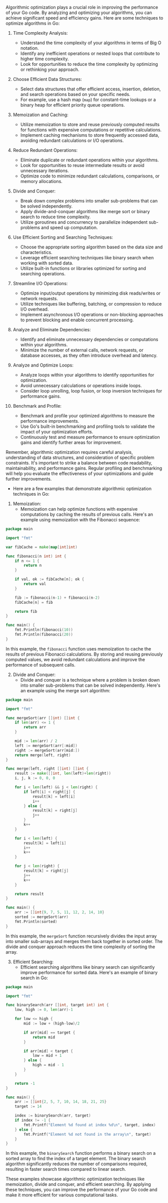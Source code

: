 Algorithmic optimization plays a crucial role in improving the performance of your Go code. By analyzing and optimizing your algorithms, you can achieve significant speed and efficiency gains. Here are some techniques to optimize algorithms in Go:

1. Time Complexity Analysis:
   - Understand the time complexity of your algorithms in terms of Big O notation.
   - Identify any inefficient operations or nested loops that contribute to higher time complexity.
   - Look for opportunities to reduce the time complexity by optimizing or rethinking your approach.

2. Choose Efficient Data Structures:
   - Select data structures that offer efficient access, insertion, deletion, and search operations based on your specific needs.
   - For example, use a hash map (`map`) for constant-time lookups or a binary heap for efficient priority queue operations.

3. Memoization and Caching:
   - Utilize memoization to store and reuse previously computed results for functions with expensive computations or repetitive calculations.
   - Implement caching mechanisms to store frequently accessed data, avoiding redundant calculations or I/O operations.

4. Reduce Redundant Operations:
   - Eliminate duplicate or redundant operations within your algorithms.
   - Look for opportunities to reuse intermediate results or avoid unnecessary iterations.
   - Optimize code to minimize redundant calculations, comparisons, or memory allocations.

5. Divide and Conquer:
   - Break down complex problems into smaller sub-problems that can be solved independently.
   - Apply divide-and-conquer algorithms like merge sort or binary search to reduce time complexity.
   - Utilize goroutines and concurrency to parallelize independent sub-problems and speed up computation.

6. Use Efficient Sorting and Searching Techniques:
   - Choose the appropriate sorting algorithm based on the data size and characteristics.
   - Leverage efficient searching techniques like binary search when working with sorted data.
   - Utilize built-in functions or libraries optimized for sorting and searching operations.

7. Streamline I/O Operations:
   - Optimize input/output operations by minimizing disk reads/writes or network requests.
   - Utilize techniques like buffering, batching, or compression to reduce I/O overhead.
   - Implement asynchronous I/O operations or non-blocking approaches to prevent blocking and enable concurrent processing.

8. Analyze and Eliminate Dependencies:
   - Identify and eliminate unnecessary dependencies or computations within your algorithms.
   - Minimize the number of external calls, network requests, or database accesses, as they often introduce overhead and latency.

9. Analyze and Optimize Loops:
   - Analyze loops within your algorithms to identify opportunities for optimization.
   - Avoid unnecessary calculations or operations inside loops.
   - Consider loop unrolling, loop fusion, or loop inversion techniques for performance gains.

10. Benchmark and Profile:
    - Benchmark and profile your optimized algorithms to measure the performance improvements.
    - Use Go's built-in benchmarking and profiling tools to validate the impact of your optimization efforts.
    - Continuously test and measure performance to ensure optimization gains and identify further areas for improvement.

Remember, algorithmic optimization requires careful analysis, understanding of data structures, and consideration of specific problem constraints. It's important to strike a balance between code readability, maintainability, and performance gains. Regular profiling and benchmarking will help you evaluate the effectiveness of your optimizations and guide further improvements.


- Here are a few examples that demonstrate algorithmic optimization techniques in Go:

1. Memoization:
   - Memoization can help optimize functions with expensive computations by caching the results of previous calls. Here's an example using memoization with the Fibonacci sequence:

```go
package main

import "fmt"

var fibCache = make(map[int]int)

func fibonacci(n int) int {
	if n <= 1 {
		return n
	}

	if val, ok := fibCache[n]; ok {
		return val
	}

	fib := fibonacci(n-1) + fibonacci(n-2)
	fibCache[n] = fib

	return fib
}

func main() {
	fmt.Println(fibonacci(10))
	fmt.Println(fibonacci(20))
}
```

In this example, the `fibonacci` function uses memoization to cache the results of previous Fibonacci calculations. By storing and reusing previously computed values, we avoid redundant calculations and improve the performance of subsequent calls.

2. Divide and Conquer:
   - Divide and conquer is a technique where a problem is broken down into smaller sub-problems that can be solved independently. Here's an example using the merge sort algorithm:

```go
package main

import "fmt"

func mergeSort(arr []int) []int {
	if len(arr) <= 1 {
		return arr
	}

	mid := len(arr) / 2
	left := mergeSort(arr[:mid])
	right := mergeSort(arr[mid:])
	return merge(left, right)
}

func merge(left, right []int) []int {
	result := make([]int, len(left)+len(right))
	i, j, k := 0, 0, 0

	for i < len(left) && j < len(right) {
		if left[i] < right[j] {
			result[k] = left[i]
			i++
		} else {
			result[k] = right[j]
			j++
		}
		k++
	}

	for i < len(left) {
		result[k] = left[i]
		i++
		k++
	}

	for j < len(right) {
		result[k] = right[j]
		j++
		k++
	}

	return result
}

func main() {
	arr := []int{9, 7, 5, 11, 12, 2, 14, 10}
	sorted := mergeSort(arr)
	fmt.Println(sorted)
}
```

In this example, the `mergeSort` function recursively divides the input array into smaller sub-arrays and merges them back together in sorted order. The divide and conquer approach reduces the time complexity of sorting the array.

3. Efficient Searching:
   - Efficient searching algorithms like binary search can significantly improve performance for sorted data. Here's an example of binary search in Go:

```go
package main

import "fmt"

func binarySearch(arr []int, target int) int {
	low, high := 0, len(arr)-1

	for low <= high {
		mid := low + (high-low)/2

		if arr[mid] == target {
			return mid
		}

		if arr[mid] < target {
			low = mid + 1
		} else {
			high = mid - 1
		}
	}

	return -1
}

func main() {
	arr := []int{2, 5, 7, 10, 14, 18, 21, 25}
	target := 14

	index := binarySearch(arr, target)
	if index != -1 {
		fmt.Printf("Element %d found at index %d\n", target, index)
	} else {
		fmt.Printf("Element %d not found in the array\n", target)
	}
}
```

In this example, the `binarySearch` function performs a binary search on a sorted array to find the index of a target element. The binary search algorithm significantly reduces the number of comparisons required, resulting in faster search times compared to linear search.

These examples showcase algorithmic optimization techniques like memoization, divide and conquer, and efficient searching. By applying these techniques, you can improve the performance of your Go code and make it more efficient for various computational tasks.